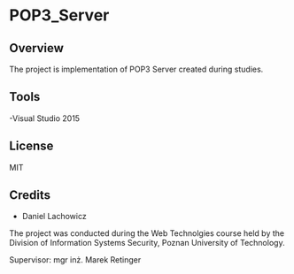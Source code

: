# POP3_Server

## Overview
The project is implementation of POP3 Server created during studies.

## Tools
-Visual Studio 2015

## License
MIT

## Credits
* Daniel Lachowicz

The project was conducted during the Web Technolgies course held by the Division of Information Systems Security, Poznan University of Technology.

Supervisor: mgr inż. Marek Retinger
